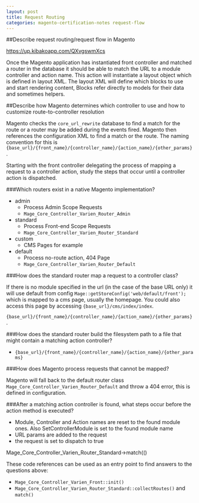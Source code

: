 ```yaml
---
layout: post
title: Request Routing
categories: magento-certification-notes request-flow
---
```


##Describe request routing/request flow in Magento

https://up.kibakoapp.com/QXvgswmXcs

Once the Magento application has instantiated front controller and matched a router in the database it should be able to match the URL to a module controller and action name. This action will instantiate a layout object which is defined in layout XML. The layout XML will define which blocks to use and start rendering content, Blocks refer directly to models for their data and sometimes helpers. 

##Describe how Magento determines which controller to use and how to customize route-to-controller resolution

Magento checks the `core_url_rewrite` database to find a match for the route or a router may be added during the events fired. Magento then references the configuration XML to find a match or the route. The naming convention for this is `{base_url}/{front_name}/{controller_name}/{action_name}/{other_params}`.

Starting with the front controller delegating the process of mapping a request to a controller action, study the steps that occur until a controller action is dispatched.

###Which routers exist in a native Magento implementation?

- admin
    - Process Admin Scope Requests
    - `Mage_Core_Controller_Varien_Router_Admin`
- standard
    - Process Front-end Scope Requests
    - `Mage_Core_Controller_Varien_Router_Standard`
- custom
    - CMS Pages for example
- default
    - Process no-route action, 404 Page
    - `Mage_Core_Controller_Varien_Router_Default`

###How does the standard router map a request to a controller class?

If there is no module specified in the url (in the case of the base URL only) it will use default from config `Mage::getStoreConfig('web/default/front');` which is mapped to a cms page, usually the homepage. You could also access this page by accessing `{base_url}/cms/index/index`.

`{base_url}/{front_name}/{controller_name}/{action_name}/{other_params}`.

###How does the standard router build the filesystem path to a file that might contain a matching action controller?

- `{base_url}/{front_name}/{controller_name}/{action_name}/{other_params}`

###How does Magento process requests that cannot be mapped?

Magento will fall back to the default router class `Mage_Core_Controller_Varien_Router_Default` and throw a 404 error, this is defined in configuration.

###After a matching action controller is found, what steps occur before the action method is executed?

- Module, Controller and Action names are reset to the found module ones. Also SetControllerModule is set to the found module name
- URL params are added to the request
- the request is set to dispatch to true
 
Mage_Core_Controller_Varien_Router_Standard->match(()

These code references can be used as an entry point to find answers to the questions above:

- `Mage_Core_Controller_Varien_Front::init()`
- `Mage_Core_Controller_Varien_Router_Standard::collectRoutes()` and `match()`
